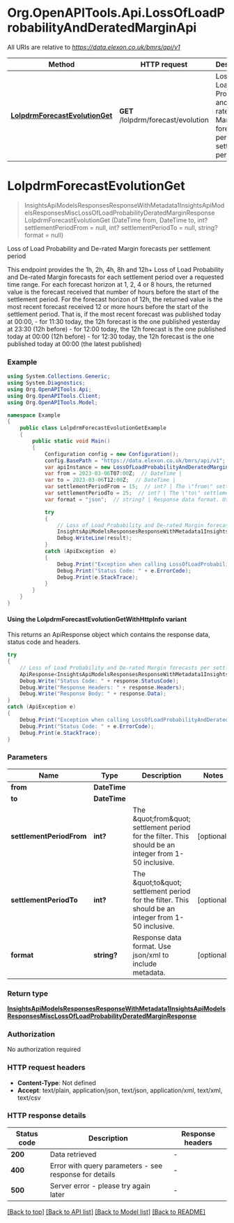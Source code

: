 # Org.OpenAPITools.Api.LossOfLoadProbabilityAndDeratedMarginApi

All URIs are relative to *https://data.elexon.co.uk/bmrs/api/v1*

| Method | HTTP request | Description |
|--------|--------------|-------------|
| [**LolpdrmForecastEvolutionGet**](LossOfLoadProbabilityAndDeratedMarginApi.md#lolpdrmforecastevolutionget) | **GET** /lolpdrm/forecast/evolution | Loss of Load Probability and De-rated Margin forecasts per settlement period |

<a id="lolpdrmforecastevolutionget"></a>
# **LolpdrmForecastEvolutionGet**
> InsightsApiModelsResponsesResponseWithMetadata1InsightsApiModelsResponsesMiscLossOfLoadProbabilityDeratedMarginResponse LolpdrmForecastEvolutionGet (DateTime from, DateTime to, int? settlementPeriodFrom = null, int? settlementPeriodTo = null, string? format = null)

Loss of Load Probability and De-rated Margin forecasts per settlement period

This endpoint provides the 1h, 2h, 4h, 8h and 12h+ Loss of Load Probability and De-rated Margin forecasts  for each settlement period over a requested time range.                For each forecast horizon at 1, 2, 4 or 8 hours, the returned value is the forecast received that number of hours  before the start of the settlement period.                For the forecast horizon of 12h, the returned value is the most recent forecast received 12 or more hours  before the start of the settlement period. That is, if the most recent forecast was published today at 00:00,  - for 11:30 today, the 12h forecast is the one published yesterday at 23:30 (12h before)  - for 12:00 today, the 12h forecast is the one published today at 00:00 (12h before)  - for 12:30 today, the 12h forecast is the one published today at 00:00 (the latest published)

### Example
```csharp
using System.Collections.Generic;
using System.Diagnostics;
using Org.OpenAPITools.Api;
using Org.OpenAPITools.Client;
using Org.OpenAPITools.Model;

namespace Example
{
    public class LolpdrmForecastEvolutionGetExample
    {
        public static void Main()
        {
            Configuration config = new Configuration();
            config.BasePath = "https://data.elexon.co.uk/bmrs/api/v1";
            var apiInstance = new LossOfLoadProbabilityAndDeratedMarginApi(config);
            var from = 2023-03-06T07:00Z;  // DateTime | 
            var to = 2023-03-06T12:00Z;  // DateTime | 
            var settlementPeriodFrom = 15;  // int? | The \"from\" settlement period for the filter. This should be an integer from 1-50 inclusive. (optional) 
            var settlementPeriodTo = 25;  // int? | The \"to\" settlement period for the filter. This should be an integer from 1-50 inclusive. (optional) 
            var format = "json";  // string? | Response data format. Use json/xml to include metadata. (optional) 

            try
            {
                // Loss of Load Probability and De-rated Margin forecasts per settlement period
                InsightsApiModelsResponsesResponseWithMetadata1InsightsApiModelsResponsesMiscLossOfLoadProbabilityDeratedMarginResponse result = apiInstance.LolpdrmForecastEvolutionGet(from, to, settlementPeriodFrom, settlementPeriodTo, format);
                Debug.WriteLine(result);
            }
            catch (ApiException  e)
            {
                Debug.Print("Exception when calling LossOfLoadProbabilityAndDeratedMarginApi.LolpdrmForecastEvolutionGet: " + e.Message);
                Debug.Print("Status Code: " + e.ErrorCode);
                Debug.Print(e.StackTrace);
            }
        }
    }
}
```

#### Using the LolpdrmForecastEvolutionGetWithHttpInfo variant
This returns an ApiResponse object which contains the response data, status code and headers.

```csharp
try
{
    // Loss of Load Probability and De-rated Margin forecasts per settlement period
    ApiResponse<InsightsApiModelsResponsesResponseWithMetadata1InsightsApiModelsResponsesMiscLossOfLoadProbabilityDeratedMarginResponse> response = apiInstance.LolpdrmForecastEvolutionGetWithHttpInfo(from, to, settlementPeriodFrom, settlementPeriodTo, format);
    Debug.Write("Status Code: " + response.StatusCode);
    Debug.Write("Response Headers: " + response.Headers);
    Debug.Write("Response Body: " + response.Data);
}
catch (ApiException e)
{
    Debug.Print("Exception when calling LossOfLoadProbabilityAndDeratedMarginApi.LolpdrmForecastEvolutionGetWithHttpInfo: " + e.Message);
    Debug.Print("Status Code: " + e.ErrorCode);
    Debug.Print(e.StackTrace);
}
```

### Parameters

| Name | Type | Description | Notes |
|------|------|-------------|-------|
| **from** | **DateTime** |  |  |
| **to** | **DateTime** |  |  |
| **settlementPeriodFrom** | **int?** | The \&quot;from\&quot; settlement period for the filter. This should be an integer from 1-50 inclusive. | [optional]  |
| **settlementPeriodTo** | **int?** | The \&quot;to\&quot; settlement period for the filter. This should be an integer from 1-50 inclusive. | [optional]  |
| **format** | **string?** | Response data format. Use json/xml to include metadata. | [optional]  |

### Return type

[**InsightsApiModelsResponsesResponseWithMetadata1InsightsApiModelsResponsesMiscLossOfLoadProbabilityDeratedMarginResponse**](InsightsApiModelsResponsesResponseWithMetadata1InsightsApiModelsResponsesMiscLossOfLoadProbabilityDeratedMarginResponse.md)

### Authorization

No authorization required

### HTTP request headers

 - **Content-Type**: Not defined
 - **Accept**: text/plain, application/json, text/json, application/xml, text/xml, text/csv


### HTTP response details
| Status code | Description | Response headers |
|-------------|-------------|------------------|
| **200** | Data retrieved |  -  |
| **400** | Error with query parameters - see response for details |  -  |
| **500** | Server error - please try again later |  -  |

[[Back to top]](#) [[Back to API list]](../README.md#documentation-for-api-endpoints) [[Back to Model list]](../README.md#documentation-for-models) [[Back to README]](../README.md)

